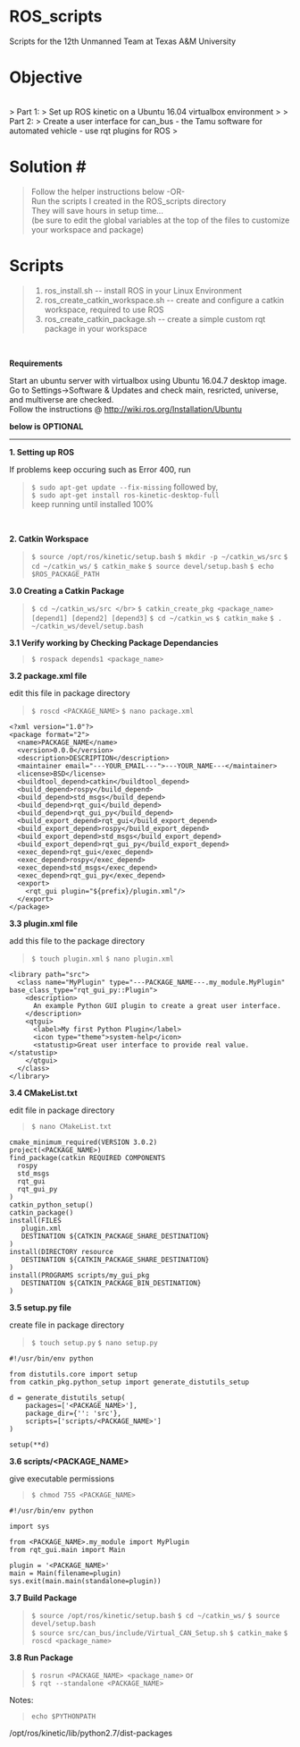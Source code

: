 # ROS_scripts
Scripts for the 12th Unmanned Team at Texas A&amp;M University
</br>

# Objective #

</br>
> Part 1: 
> Set up ROS kinetic on a Ubuntu 16.04 virtualbox environment
> 
> Part 2: 
> Create a user interface for can_bus - the Tamu software for automated vehicle - use rqt plugins for ROS
>
</br>

# Solution # </br>
> Follow the helper instructions below -OR- </br>
> Run the scripts I created in the ROS_scripts directory </br>
> They will save hours in setup time... </br>
> (be sure to edit the global variables at the top of the files to customize your workspace and package) </br>

# Scripts #
> 1.  ros_install.sh  --  install ROS in your Linux Environment </br>
> 2.  ros_create_catkin_workspace.sh  --  create and configure a catkin workspace, required to use ROS </br>
> 3.  ros_create_catkin_package.sh  --  create a simple custom rqt package in your workspace </br>

</br>

**Requirements**

Start an ubuntu server with virtualbox using Ubuntu 16.04.7 desktop image. </br>
Go to Settings->Software & Updates and check main, resricted, universe, and multiverse are checked. </br>
Follow the instructions @ http://wiki.ros.org/Installation/Ubuntu </br>

__below is OPTIONAL__
<hr></hr>

**1. Setting up ROS**

If problems keep occuring such as Error 400, run </br>
> `$ sudo apt-get update --fix-missing`
followed by, </br>
> `$ sudo apt-get install ros-kinetic-desktop-full` </br>
keep running until installed 100% </br>
</br>

**2. Catkin Workspace**


> `$ source /opt/ros/kinetic/setup.bash`
> `$ mkdir -p ~/catkin_ws/src`
> `$ cd ~/catkin_ws/`
> `$ catkin_make`
> `$ source devel/setup.bash`
> `$ echo $ROS_PACKAGE_PATH`


**3.0 Creating a Catkin Package**

> `$ cd ~/catkin_ws/src </br>`
> `$ catkin_create_pkg <package_name> [depend1] [depend2] [depend3]`
> `$ cd ~/catkin_ws`
> `$ catkin_make`
> `$ . ~/catkin_ws/devel/setup.bash`


**3.1 Verify working by Checking Package Dependancies**


> `$ rospack depends1 <package_name>`


**3.2 package.xml file**

edit this file in package directory </br>
> `$ roscd <PACKAGE_NAME>`
> `$ nano package.xml`

```
<?xml version="1.0"?>
<package format="2"> 
  <name>PACKAGE_NAME</name> 
  <version>0.0.0</version> 
  <description>DESCRIPTION</description> 
  <maintainer email="---YOUR_EMAIL---">---YOUR_NAME---</maintainer> 
  <license>BSD</license>
  <buildtool_depend>catkin</buildtool_depend>
  <build_depend>rospy</build_depend>
  <build_depend>std_msgs</build_depend> 
  <build_depend>rqt_gui</build_depend> 
  <build_depend>rqt_gui_py</build_depend> 
  <build_export_depend>rqt_gui</build_export_depend> 
  <build_export_depend>rospy</build_export_depend> 
  <build_export_depend>std_msgs</build_export_depend> 
  <build_export_depend>rqt_gui_py</build_export_depend> 
  <exec_depend>rqt_gui</exec_depend> 
  <exec_depend>rospy</exec_depend> 
  <exec_depend>std_msgs</exec_depend> 
  <exec_depend>rqt_gui_py</exec_depend> 
  <export> 
    <rqt_gui plugin="${prefix}/plugin.xml"/> 
  </export> 
</package> 
```

**3.3 plugin.xml file**


add this file to the package directory </br>

> `$ touch plugin.xml`
> `$ nano plugin.xml`

```
<library path="src">
  <class name="MyPlugin" type="---PACKAGE_NAME---.my_module.MyPlugin" base_class_type="rqt_gui_py::Plugin">
    <description>
      An example Python GUI plugin to create a great user interface.
    </description>
    <qtgui> 
      <label>My first Python Plugin</label>
      <icon type="theme">system-help</icon>
      <statustip>Great user interface to provide real value.</statustip>
    </qtgui>
  </class>
</library> 
```

**3.4 CMakeList.txt**

edit file in package directory </br>
> `$ nano CMakeList.txt`

```
cmake_minimum_required(VERSION 3.0.2)
project(<PACKAGE_NAME>)
find_package(catkin REQUIRED COMPONENTS
  rospy
  std_msgs
  rqt_gui
  rqt_gui_py
)
catkin_python_setup()
catkin_package()
install(FILES
   plugin.xml
   DESTINATION ${CATKIN_PACKAGE_SHARE_DESTINATION}
)
install(DIRECTORY resource
   DESTINATION ${CATKIN_PACKAGE_SHARE_DESTINATION} 
)
install(PROGRAMS scripts/my_gui_pkg 
   DESTINATION ${CATKIN_PACKAGE_BIN_DESTINATION} 
)
```

**3.5 setup.py file**

create file in package directory </br>
> `$ touch setup.py`
> `$ nano setup.py`

```
#!/usr/bin/env python

from distutils.core import setup
from catkin_pkg.python_setup import generate_distutils_setup

d = generate_distutils_setup(
    packages=['<PACKAGE_NAME>'],
    package_dir={'': 'src'}, 
    scripts=['scripts/<PACKAGE_NAME>']
)

setup(**d)
```

**3.6 scripts/<PACKAGE_NAME>**
  
give executable permissions </br>
> `$ chmod 755 <PACKAGE_NAME>`

```
#!/usr/bin/env python

import sys

from <PACKAGE_NAME>.my_module import MyPlugin
from rqt_gui.main import Main

plugin = '<PACKAGE_NAME>'
main = Main(filename=plugin)
sys.exit(main.main(standalone=plugin))
```

**3.7 Build Package**

> `$ source /opt/ros/kinetic/setup.bash`
> `$ cd ~/catkin_ws/`
> `$ source devel/setup.bash`</br>
> `$ source src/can_bus/include/Virtual_CAN_Setup.sh`
> `$ catkin_make`
> `$ roscd <package_name>`

**3.8 Run Package**

> `$ rosrun <PACKAGE_NAME> <package_name>`
or </br>
> `$ rqt --standalone <PACKAGE_NAME>`

Notes: </br>

> `echo $PYTHONPATH`

/opt/ros/kinetic/lib/python2.7/dist-packages
